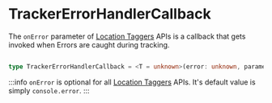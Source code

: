 # TrackerErrorHandlerCallback

The `onError` parameter of [Location Taggers](/tracking/api-reference/locationTaggers/overview.md) APIs is a callback that gets invoked when Errors are caught during tracking. 

```typescript jsx

type TrackerErrorHandlerCallback = <T = unknown>(error: unknown, parameters?: T) => void

```
:::info
`onError` is optional for all [Location Taggers](/tracking/api-reference/locationTaggers/overview.md) APIs. It's default value is simply `console.error`.
:::